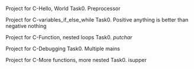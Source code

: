 Project for C-Hello, World
Task0. Preprocessor

Project for C-variables_if_else_while
Task0. Positive anything is better than negative nothing 

Project for C-Function, nested loops
Task0. _putchar_

Project for C-Debugging
Task0. Multiple mains

Project for C-More functions, more nested
Task0. isupper

